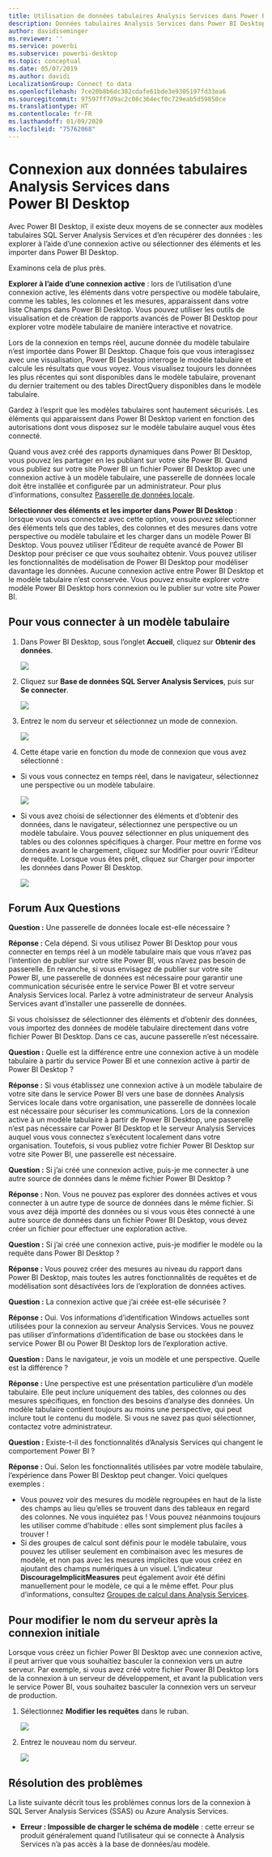 ```yaml
---
title: Utilisation de données tabulaires Analysis Services dans Power BI Desktop
description: Données tabulaires Analysis Services dans Power BI Desktop
author: davidiseminger
ms.reviewer: ''
ms.service: powerbi
ms.subservice: powerbi-desktop
ms.topic: conceptual
ms.date: 05/07/2019
ms.author: davidi
LocalizationGroup: Connect to data
ms.openlocfilehash: 7ce20b8b6dc382cdafe61bde3e9305197fd33ea6
ms.sourcegitcommit: 97597ff7d9ac2c08c364ecf0c729eab5d59850ce
ms.translationtype: HT
ms.contentlocale: fr-FR
ms.lasthandoff: 01/09/2020
ms.locfileid: "75762068"
---
```

# <a name="connect-to-analysis-services-tabular-data-in-power-bi-desktop"></a>Connexion aux données tabulaires Analysis Services dans Power BI Desktop
Avec Power BI Desktop, il existe deux moyens de se connecter aux modèles tabulaires SQL Server Analysis Services et d’en récupérer des données : les explorer à l’aide d’une connexion active ou sélectionner des éléments et les importer dans Power BI Desktop.

Examinons cela de plus près.

**Explorer à l’aide d’une connexion active** : lors de l’utilisation d’une connexion active, les éléments dans votre perspective ou modèle tabulaire, comme les tables, les colonnes et les mesures, apparaissent dans votre liste Champs dans Power BI Desktop. Vous pouvez utiliser les outils de visualisation et de création de rapports avancés de Power BI Desktop pour explorer votre modèle tabulaire de manière interactive et novatrice.

Lors de la connexion en temps réel, aucune donnée du modèle tabulaire n’est importée dans Power BI Desktop. Chaque fois que vous interagissez avec une visualisation, Power BI Desktop interroge le modèle tabulaire et calcule les résultats que vous voyez. Vous visualisez toujours les données les plus récentes qui sont disponibles dans le modèle tabulaire, provenant du dernier traitement ou des tables DirectQuery disponibles dans le modèle tabulaire. 

Gardez à l’esprit que les modèles tabulaires sont hautement sécurisés. Les éléments qui apparaissent dans Power BI Desktop varient en fonction des autorisations dont vous disposez sur le modèle tabulaire auquel vous êtes connecté.

Quand vous avez créé des rapports dynamiques dans Power BI Desktop, vous pouvez les partager en les publiant sur votre site Power BI. Quand vous publiez sur votre site Power BI un fichier Power BI Desktop avec une connexion active à un modèle tabulaire, une passerelle de données locale doit être installée et configurée par un administrateur. Pour plus d’informations, consultez [Passerelle de données locale](service-gateway-onprem.md).

**Sélectionner des éléments et les importer dans Power BI Desktop** : lorsque vous vous connectez avec cette option, vous pouvez sélectionner des éléments tels que des tables, des colonnes et des mesures dans votre perspective ou modèle tabulaire et les charger dans un modèle Power BI Desktop. Vous pouvez utiliser l’Éditeur de requête avancé de Power BI Desktop pour préciser ce que vous souhaitez obtenir. Vous pouvez utiliser les fonctionnalités de modélisation de Power BI Desktop pour modéliser davantage les données. Aucune connexion active entre Power BI Desktop et le modèle tabulaire n’est conservée. Vous pouvez ensuite explorer votre modèle Power BI Desktop hors connexion ou le publier sur votre site Power BI.

## <a name="to-connect-to-a-tabular-model"></a>Pour vous connecter à un modèle tabulaire
1. Dans Power BI Desktop, sous l’onglet **Accueil**, cliquez sur **Obtenir des données**.
   
   ![](media/desktop-analysis-services-tabular-data/pbid_sqlas_getdata.png)
2. Cliquez sur **Base de données SQL Server Analysis Services**, puis sur **Se connecter**.
   
   ![](media/desktop-analysis-services-tabular-data/pbid_sqlas_getdata_as.png)
3. Entrez le nom du serveur et sélectionnez un mode de connexion. 
   
   ![](media/desktop-analysis-services-tabular-data/pbid_sqlas_getdata_as_server.png)
4. Cette étape varie en fonction du mode de connexion que vous avez sélectionné :

* Si vous vous connectez en temps réel, dans le navigateur, sélectionnez une perspective ou un modèle tabulaire.
  
  ![](media/desktop-analysis-services-tabular-data/pbid_sqlas_getdata_as_live.png)
* Si vous avez choisi de sélectionner des éléments et d’obtenir des données, dans le navigateur, sélectionnez une perspective ou un modèle tabulaire. Vous pouvez sélectionner en plus uniquement des tables ou des colonnes spécifiques à charger. Pour mettre en forme vos données avant le chargement, cliquez sur Modifier pour ouvrir l’Éditeur de requête. Lorsque vous êtes prêt, cliquez sur Charger pour importer les données dans Power BI Desktop.

  ![](media/desktop-analysis-services-tabular-data/pbid_sqlas_getdata_as_select.png)

## <a name="frequently-asked-questions"></a>Forum Aux Questions
**Question :** Une passerelle de données locale est-elle nécessaire ?

**Réponse :** Cela dépend. Si vous utilisez Power BI Desktop pour vous connecter en temps réel à un modèle tabulaire mais que vous n’avez pas l’intention de publier sur votre site Power BI, vous n’avez pas besoin de passerelle. En revanche, si vous envisagez de publier sur votre site Power BI, une passerelle de données est nécessaire pour garantir une communication sécurisée entre le service Power BI et votre serveur Analysis Services local. Parlez à votre administrateur de serveur Analysis Services avant d’installer une passerelle de données.

Si vous choisissez de sélectionner des éléments et d’obtenir des données, vous importez des données de modèle tabulaire directement dans votre fichier Power BI Desktop. Dans ce cas, aucune passerelle n’est nécessaire.

**Question :** Quelle est la différence entre une connexion active à un modèle tabulaire à partir du service Power BI et une connexion active à partir de Power BI Desktop ?

**Réponse :** Si vous établissez une connexion active à un modèle tabulaire de votre site dans le service Power BI vers une base de données Analysis Services locale dans votre organisation, une passerelle de données locale est nécessaire pour sécuriser les communications. Lors de la connexion active à un modèle tabulaire à partir de Power BI Desktop, une passerelle n’est pas nécessaire car Power BI Desktop et le serveur Analysis Services auquel vous vous connectez s’exécutent localement dans votre organisation. Toutefois, si vous publiez votre fichier Power BI Desktop sur votre site Power BI, une passerelle est nécessaire.

**Question :** Si j’ai créé une connexion active, puis-je me connecter à une autre source de données dans le même fichier Power BI Desktop ?

**Réponse :** Non. Vous ne pouvez pas explorer des données actives et vous connecter à un autre type de source de données dans le même fichier. Si vous avez déjà importé des données ou si vous vous êtes connecté à une autre source de données dans un fichier Power BI Desktop, vous devez créer un fichier pour effectuer une exploration active.

**Question :** Si j’ai créé une connexion active, puis-je modifier le modèle ou la requête dans Power BI Desktop ?

**Réponse :** Vous pouvez créer des mesures au niveau du rapport dans Power BI Desktop, mais toutes les autres fonctionnalités de requêtes et de modélisation sont désactivées lors de l’exploration de données actives.

**Question :** La connexion active que j’ai créée est-elle sécurisée ?

**Réponse :** Oui. Vos informations d’identification Windows actuelles sont utilisées pour la connexion au serveur Analysis Services. Vous ne pouvez pas utiliser d’informations d’identification de base ou stockées dans le service Power BI ou Power BI Desktop lors de l’exploration active.

**Question :** Dans le navigateur, je vois un modèle et une perspective. Quelle est la différence ?

**Réponse :** Une perspective est une présentation particulière d’un modèle tabulaire. Elle peut inclure uniquement des tables, des colonnes ou des mesures spécifiques, en fonction des besoins d’analyse des données. Un modèle tabulaire contient toujours au moins une perspective, qui peut inclure tout le contenu du modèle. Si vous ne savez pas quoi sélectionner, contactez votre administrateur.

**Question :** Existe-t-il des fonctionnalités d’Analysis Services qui changent le comportement Power BI ?

**Réponse :** Oui. Selon les fonctionnalités utilisées par votre modèle tabulaire, l’expérience dans Power BI Desktop peut changer. Voici quelques exemples :
* Vous pouvez voir des mesures du modèle regroupées en haut de la liste des champs au lieu qu’elles se trouvent dans des tableaux en regard des colonnes. Ne vous inquiétez pas ! Vous pouvez néanmoins toujours les utiliser comme d’habitude : elles sont simplement plus faciles à trouver !
* Si des groupes de calcul sont définis pour le modèle tabulaire, vous pouvez les utiliser seulement en combinaison avec les mesures de modèle, et non pas avec les mesures implicites que vous créez en ajoutant des champs numériques à un visuel. L’indicateur **DiscourageImplicitMeasures** peut également avoir été défini manuellement pour le modèle, ce qui a le même effet. Pour plus d’informations, consultez [Groupes de calcul dans Analysis Services](https://docs.microsoft.com/analysis-services/tabular-models/calculation-groups#benefits).

## <a name="to-change-the-server-name-after-initial-connection"></a>Pour modifier le nom du serveur après la connexion initiale
Lorsque vous créez un fichier Power BI Desktop avec une connexion active, il peut arriver que vous souhaitiez basculer la connexion vers un autre serveur. Par exemple, si vous avez créé votre fichier Power BI Desktop lors de la connexion à un serveur de développement, et avant la publication vers le service Power BI, vous souhaitez basculer la connexion vers un serveur de production.

1. Sélectionnez **Modifier les requêtes** dans le ruban.
   
   ![](media/desktop-analysis-services-tabular-data/pbid_sqlas_chname_editquery.png)
2. Entrez le nouveau nom du serveur.
   
   ![](media/desktop-analysis-services-tabular-data/pbid_sqlas_chname_dialog.png)
   
   
## <a name="troubleshooting"></a>Résolution des problèmes 
La liste suivante décrit tous les problèmes connus lors de la connexion à SQL Server Analysis Services (SSAS) ou Azure Analysis Services. 

* **Erreur : Impossible de charger le schéma de modèle** : cette erreur se produit généralement quand l’utilisateur qui se connecte à Analysis Services n’a pas accès à la base de données/au modèle.

